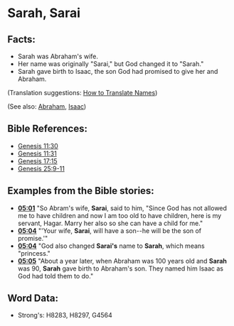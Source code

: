 # Sarah, Sarai #

## Facts: ##

* Sarah was Abraham's wife.
* Her name was originally "Sarai," but God changed it to "Sarah."
* Sarah gave birth to Isaac, the son God had promised to give her and Abraham.
 
(Translation suggestions: [How to Translate Names](rc://en/ta/man/translate/translate-names))
   
(See also: [Abraham](../names/abraham.md), [Isaac](../names/isaac.md))

## Bible References: ##

* [Genesis 11:30](rc://en/tn/help/gen/11/30)
* [Genesis 11:31](rc://en/tn/help/gen/11/31)
* [Genesis 17:15](rc://en/tn/help/gen/17/15)
* [Genesis 25:9-11](rc://en/tn/help/gen/25/09)

## Examples from the Bible stories: ##

* __[05:01](rc://en/tn/help/obs/05/01)__ "So Abram's wife, __Sarai__, said to him, "Since God has not allowed me to have children and now I am too old to have children, here is my servant, Hagar. Marry her also so she can have a child for me."
* __[05:04](rc://en/tn/help/obs/05/04)__ "'Your wife, __Sarai__, will have a son--he will be the son of promise.'"
* __[05:04](rc://en/tn/help/obs/05/04)__ "God also changed __Sarai's__ name to __Sarah__, which means "princess."
* __[05:05](rc://en/tn/help/obs/05/05)__ "About a year later, when Abraham was 100 years old and __Sarah__ was 90, __Sarah__ gave birth to Abraham's son. They named him Isaac as God had told them to do."

## Word Data: ##

* Strong's: H8283, H8297, G4564
